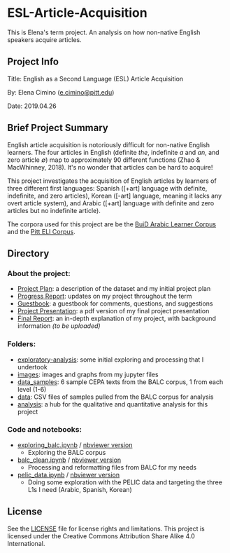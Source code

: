 # ESL-Article-Acquisition

This is Elena's term project. An analysis on how non-native English speakers acquire articles.

## Project Info
Title: English as a Second Language (ESL) Article Acquisition

By: Elena Cimino (e.cimino@pitt.edu)

Date: 2019.04.26

## Brief Project Summary

English article acquisition is notoriously difficult for non-native English learners. The four articles in English (definite _the_, indefinite _a_ and _an_, and zero article _∅_) map to approximately 90 different functions (Zhao & MacWhinney, 2018). It's no wonder that articles can be hard to acquire!

This project investigates the acquisition of English articles by learners of three different first languages: Spanish ([+art] language with definite, indefinite, and zero articles), Korean ([-art] language, meaning it lacks any overt article system), and Arabic ([+art] language with definite and zero articles but no indefinite article).

The corpora used for this project are be the [BuiD Arabic Learner Corpus](http://www.buid.ac.ae/balc) and the [Pitt ELI Corpus](https://github.com/ELI-Data-Mining-Group/Pitt-ELI-Corpus).

## Directory

### About the project:
- [Project Plan](https://github.com/Data-Science-for-Linguists-2019/ESL-Article-Acquisition/blob/master/project_plan.md): a description of the dataset and my initial project plan
- [Progress Report](https://github.com/Data-Science-for-Linguists-2019/ESL-Article-Acquisition/blob/master/progress_report.md): updates on my project throughout the term
- [Guestbook](https://github.com/Data-Science-for-Linguists-2019/Class-Plaza/blob/master/guestbooks/guestbook_elena.md): a guestbook for comments, questions, and suggestions
- [Project Presentation](https://github.com/Data-Science-for-Linguists-2019/ESL-Article-Acquisition/blob/master/LING2340_Cimino_ESLPresentation.pdf): a pdf version of my final project presentation
- [Final Report](): an in-depth explanation of my project, with background information _(to be uploaded)_

### Folders:
- [exploratory-analysis](https://github.com/Data-Science-for-Linguists-2019/ESL-Article-Acquisition/tree/master/exploratory-analysis): some initial exploring and processing that I undertook
- [images](https://github.com/Data-Science-for-Linguists-2019/ESL-Article-Acquisition/tree/master/images): images and graphs from my jupyter files
- [data_samples](https://github.com/Data-Science-for-Linguists-2019/ESL-Article-Acquisition/tree/master/data_samples): 6 sample CEPA texts from the BALC corpus, 1 from each level (1-6)
- [data](https://github.com/Data-Science-for-Linguists-2019/ESL-Article-Acquisition/tree/master/data): CSV files of samples pulled from the BALC corpus for analysis
- [analysis](https://github.com/Data-Science-for-Linguists-2019/ESL-Article-Acquisition/tree/master/analysis): a hub for the qualitative and quantitative analysis for this project

### Code and notebooks:
- [exploring_balc.ipynb](https://github.com/Data-Science-for-Linguists-2019/ESL-Article-Acquisition/blob/master/exploratory-analysis/exploring_balc.ipynb) / [nbviewer version](https://nbviewer.jupyter.org/github/Data-Science-for-Linguists-2019/ESL-Article-Acquisition/blob/master/exploratory-analysis/exploring_balc.ipynb)
  - Exploring the BALC corpus
- [balc_clean.ipynb](https://github.com/Data-Science-for-Linguists-2019/ESL-Article-Acquisition/blob/master/exploratory-analysis/BALC_clean.ipynb) / [nbviewer version](https://nbviewer.jupyter.org/github/Data-Science-for-Linguists-2019/ESL-Article-Acquisition/blob/master/exploratory-analysis/BALC_clean.ipynb)
  - Processing and reformatting files from BALC for my needs
- [pelic_data.ipynb](https://github.com/Data-Science-for-Linguists-2019/ESL-Article-Acquisition/blob/master/exploratory-analysis/PELIC_data.ipynb) / [nbviewer version](https://nbviewer.jupyter.org/github/Data-Science-for-Linguists-2019/ESL-Article-Acquisition/blob/master/exploratory-analysis/PELIC_data.ipynb)
  - Doing some exploration with the PELIC data and targeting the three L1s I need (Arabic, Spanish, Korean)

## License
See the [LICENSE](https://github.com/Data-Science-for-Linguists-2019/ESL-Article-Acquisition/blob/master/LICENSE.md) file for license rights and limitations. This project is licensed under the Creative Commons Attribution Share Alike 4.0 International.

